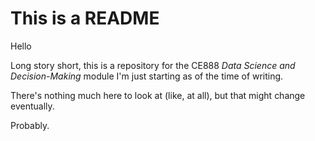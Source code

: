 # This is a README

Hello

Long story short, this is a repository for the CE888 *Data Science and Decision-Making*
module I'm just starting as of the time of writing.

There's nothing much here to look at (like, at all), but that might change
eventually.

Probably.
